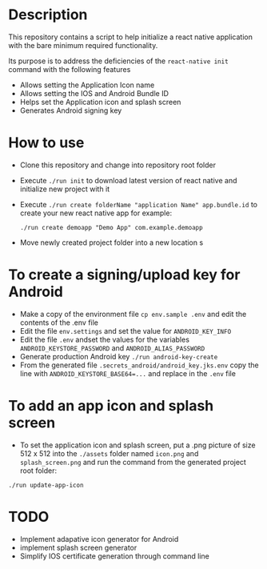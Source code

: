 # Description

This repository contains a script to help initialize a react native application with the bare minimum required functionality.

Its purpose is to address the deficiencies of the `react-native init` command with the following features

* Allows setting the Application Icon name
* Allows setting the IOS and Android Bundle ID
* Helps set the Application icon and splash screen
* Generates Android signing key


# How to use
- Clone this repository and change into repository root folder 
- Execute `./run init` to download latest version of react native and initialize new project with it
- Execute `./run create folderName "application Name" app.bundle.id` to create your new react native app
  for example:
  ```
  ./run create demoapp "Demo App" com.example.demoapp
  ```

- Move newly created project folder into a new location
s

# To create a signing/upload key for Android
- Make a copy of the environment file `cp env.sample .env` and edit the contents of the .env file
- Edit the file `env.settings` and set the value for `ANDROID_KEY_INFO`
- Edit the file `.env` andset the values for the variables `ANDROID_KEYSTORE_PASSWORD` and `ANDROID_ALIAS_PASSWORD`
- Generate production Android key `./run android-key-create`
- From the generated file `.secrets_android/android_key.jks.env` copy the line with `ANDROID_KEYSTORE_BASE64=...` and replace in the `.env` file


# To add an app icon and splash screen
- To set the application icon and splash screen, put a .png picture of size 512 x 512 into the `./assets` folder named `icon.png` and `splash_screen.png` and run the command from the generated project root folder:

`./run update-app-icon`


# TODO
- Implement adapative icon generator for Android
- implement splash screen generator
- Simplify IOS certificate generation through command line


